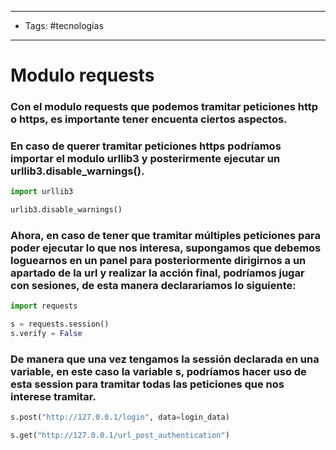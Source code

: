 ----
- Tags: #tecnologías
-----
# Modulo **requests** 

### Con el modulo requests que podemos tramitar peticiones http o https, es importante tener encuenta ciertos aspectos. 
### En caso de querer tramitar peticiones https podríamos importar el modulo **urllib3** y posterirmente ejecutar un **urllib3.disable_warnings()**. 

```python
import urllib3

urlib3.disable_warnings()
```

### Ahora, en caso de tener que tramitar múltiples peticiones para poder ejecutar lo que nos interesa, supongamos que debemos loguearnos en un panel para posteriormente dirigirnos a un apartado de la url y realizar la acción final, podríamos jugar con **sesiones**, de esta manera declarariamos lo siguiente:

```python
import requests

s = requests.session()
s.verify = False 
```

### De manera que una vez tengamos la sessión declarada en una variable, en este caso la variable **s**, podríamos hacer uso de esta session para tramitar todas las peticiones que nos interese tramitar. 

```python
s.post("http://127.0.0.1/login", data=login_data)

s.get("http://127.0.0.1/url_post_authentication")
```